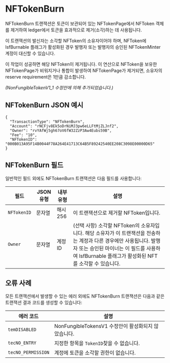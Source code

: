 # NFTokenBurn

NFTokenBurn 트랜잭션은 토큰이 보관되어 있는 NFTokenPage에서 NFToken 객체를 제거하여 ledger에서 토큰을 효과적으로 제거(소각)하는 데 사용됩니다.

이 트랜잭션의 발신자는 소각할 NFToken의 소유자이어야 하며, NFToken에 lsfBurnable 플래그가 활성화된 경우 발행자 또는 발행자의 승인된 NFTokenMinter 계정이 대신할 수 있습니다.

이 작업이 성공하면 해당 NFToken이 제거됩니다. 이 연산으로 NFToken을 보유한 NFTokenPage가 비워지거나 통합이 발생하여 NFTokenPage가 제거되면, 소유자의 reserve requirement은 1만큼 감소합니다.

_(NonFungibleTokenV1\_1 수정안에 의해 추가되었습니다.)_

## NFTokenBurn JSON 예시

```
{
  "TransactionType": "NFTokenBurn",
  "Account": "rNCFjv8Ek5oDrNiMJ3pw6eLLFtMjZLJnf2",
  "Owner": "rvYAfWj5gh67oV6fW32ZzP3Aw4Eubs59B",
  "Fee": "10",
  "NFTokenID": "000B013A95F14B0044F78A264E41713C64B5F89242540EE208C3098E00000D65"
}
```

## NFTokenBurn 필드

일반적인 필드 외에도 NFTokenBurn 트랜잭션은 다음 필드를 사용합니다:

| 필드          | JSON 유형 | 내부 유형 | 설명                                                                                                                                     |
| ----------- | ------- | ----- | -------------------------------------------------------------------------------------------------------------------------------------- |
| `NFTokenID` | 문자열     | 해시256 | 이 트랜잭션으로 제거할 NFToken입니다.                                                                                                               |
| `Owner`     | 문자열     | 계정 ID | (선택 사항) 소각할 NFToken의 소유자입니다. 해당 소유자가 이 트랜잭션을 전송하는 계정과 다른 경우에만 사용됩니다. 발행자 또는 승인된 마이너는 이 필드를 사용하여 lsfBurnable 플래그가 활성화된 NFT를 소각할 수 있습니다. |

## 오류 사례

모든 트랜잭션에서 발생할 수 있는 에러 외에도 NFTokenBurn 트랜잭션은 다음과 같은 트랜잭션 결과 코드를 생성할 수 있습니다:

| 에러 코드              | 설명                                    |
| ------------------ | ------------------------------------- |
| `temDISABLED`      | NonFungibleTokensV1 수정안이 활성화되지 않았습니다. |
| `tecNO_ENTRY`      | 지정한 항목을 `TokenID`찾을 수 없습니다.           |
| `tecNO_PERMISSION` | 계정에 토큰을 소각할 권한이 없습니다.                 |

